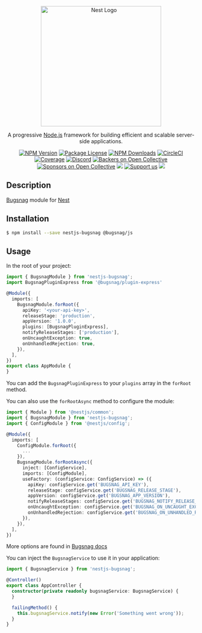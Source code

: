 <p align="center">
  <a href="http://nestjs.com/" target="blank"><img src="https://nestjs.com/img/logo_text.svg" width="320" alt="Nest Logo" /></a>
</p>

[circleci-image]: https://img.shields.io/circleci/build/github/nestjs/nest/master?token=abc123def456
[circleci-url]: https://circleci.com/gh/nestjs/nest

  <p align="center">A progressive <a href="http://nodejs.org" target="_blank">Node.js</a> framework for building efficient and scalable server-side applications.</p>
    <p align="center">
<a href="https://www.npmjs.com/~nestjscore" target="_blank"><img src="https://img.shields.io/npm/v/@nestjs/core.svg" alt="NPM Version" /></a>
<a href="https://www.npmjs.com/~nestjscore" target="_blank"><img src="https://img.shields.io/npm/l/@nestjs/core.svg" alt="Package License" /></a>
<a href="https://www.npmjs.com/~nestjscore" target="_blank"><img src="https://img.shields.io/npm/dm/@nestjs/common.svg" alt="NPM Downloads" /></a>
<a href="https://circleci.com/gh/nestjs/nest" target="_blank"><img src="https://img.shields.io/circleci/build/github/nestjs/nest/master" alt="CircleCI" /></a>
<a href="https://coveralls.io/github/nestjs/nest?branch=master" target="_blank"><img src="https://coveralls.io/repos/github/nestjs/nest/badge.svg?branch=master#9" alt="Coverage" /></a>
<a href="https://discord.gg/G7Qnnhy" target="_blank"><img src="https://img.shields.io/badge/discord-online-brightgreen.svg" alt="Discord"/></a>
<a href="https://opencollective.com/nest#backer" target="_blank"><img src="https://opencollective.com/nest/backers/badge.svg" alt="Backers on Open Collective" /></a>
<a href="https://opencollective.com/nest#sponsor" target="_blank"><img src="https://opencollective.com/nest/sponsors/badge.svg" alt="Sponsors on Open Collective" /></a>
  <a href="https://paypal.me/kamilmysliwiec" target="_blank"><img src="https://img.shields.io/badge/Donate-PayPal-ff3f59.svg"/></a>
    <a href="https://opencollective.com/nest#sponsor"  target="_blank"><img src="https://img.shields.io/badge/Support%20us-Open%20Collective-41B883.svg" alt="Support us"></a>
  <a href="https://twitter.com/nestframework" target="_blank"><img src="https://img.shields.io/twitter/follow/nestframework.svg?style=social&label=Follow"></a>
</p>
  <!--[![Backers on Open Collective](https://opencollective.com/nest/backers/badge.svg)](https://opencollective.com/nest#backer)
  [![Sponsors on Open Collective](https://opencollective.com/nest/sponsors/badge.svg)](https://opencollective.com/nest#sponsor)-->

## Description

[Bugsnag](https://github.com/bugsnag/bugsnag-js) module for [Nest](https://github.com/nestjs/nest)

## Installation

```bash
$ npm install --save nestjs-bugsnag @bugsnag/js
```

## Usage

In the root of your project:

```typescript
import { BugsnagModule } from 'nestjs-bugsnag';
import BugsnagPluginExpress from '@bugsnag/plugin-express'

@Module({
  imports: [
    BugsnagModule.forRoot({
      apiKey: '<your-api-key>',
      releaseStage: 'production',
      appVersion: '1.0.0',
      plugins: [BugsnagPluginExpress],
      notifyReleaseStages: ['production'],
      onUncaughtException: true,
      onUnhandledRejection: true,
    }),
  ],
})
export class AppModule {
}
```

You can add the `BugsnagPluginExpress` to your `plugins` array in the `forRoot` method.

You can also use the `forRootAsync` method to configure the module:

```typescript
import { Module } from '@nestjs/common';
import { BugsnagModule } from 'nestjs-bugsnag';
import { ConfigModule } from '@nestjs/config';

@Module({
  imports: [
    ConfigModule.forRoot({
      ...
    }),
    BugsnagModule.forRootAsync({
      inject: [ConfigService],
      imports: [ConfigModule],
      useFactory: (configService: ConfigService) => ({
        apiKey: configService.get('BUGSNAG_API_KEY'),
        releaseStage: configService.get('BUGSNAG_RELEASE_STAGE'),
        appVersion: configService.get('BUGSNAG_APP_VERSION'),
        notifyReleaseStages: configService.get('BUGSNAG_NOTIFY_RELEASE_STAGES'),
        onUncaughtException: configService.get('BUGSNAG_ON_UNCAUGHT_EXCEPTION'),
        onUnhandledRejection: configService.get('BUGSNAG_ON_UNHANDLED_REJECTION'),
      }),
    }),
  ],
})
```

More options are found in [Bugsnag docs](https://docs.bugsnag.com/platforms/javascript/configuration-options/)

You can inject the `BugsnagService` to use it in your application:

```typescript
import { BugsnagService } from 'nestjs-bugsnag';

@Controller()
export class AppController {
  constructor(private readonly bugsnagService: BugsnagService) {
  }

  failingMethod() {
    this.bugsnagService.notify(new Error('Something went wrong'));
  }
}
```


